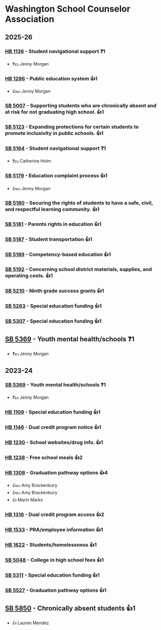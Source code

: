 # Washington School Counselor Association
## 2025-26

### [HB 1136](/bill/2025-26/hb/1136/) - Student navigational support   ❓1
* ❓💵 Jenny Morgan

### [HB 1296](/bill/2025-26/hb/1296/) - Public education system 👍1  
* 👍💵 Jenny Morgan

### [SB 5007](/bill/2025-26/sb/5007/) - Supporting students who are chronically absent and at risk for not graduating high school. 👍1  

### [SB 5123](/bill/2025-26/sb/5123/) - Expanding protections for certain students to promote inclusivity in public schools. 👍1  

### [SB 5164](/bill/2025-26/sb/5164/) - Student navigational support   ❓1
* ❓💵 Catherine Holm

### [SB 5179](/bill/2025-26/sb/5179/) - Education complaint process 👍1  
* 👍💵 Jenny Morgan

### [SB 5180](/bill/2025-26/sb/5180/) - Securing the rights of students to have a safe, civil, and respectful learning community. 👍1  

### [SB 5181](/bill/2025-26/sb/5181/) - Parents rights in education 👍1  

### [SB 5187](/bill/2025-26/sb/5187/) - Student transportation 👍1  

### [SB 5189](/bill/2025-26/sb/5189/) - Competency-based education 👍1  

### [SB 5192](/bill/2025-26/sb/5192/) - Concerning school district materials, supplies, and operating costs. 👍1  

### [SB 5210](/bill/2025-26/sb/5210/) - Ninth grade success grants 👍1  

### [SB 5263](/bill/2025-26/sb/5263/) - Special education funding 👍1  

### [SB 5307](/bill/2025-26/sb/5307/) - Special education funding 👍1  

## [SB 5369](/bill/2025-26/sb/5369/) - Youth mental health/schools   ❓1
* ❓💵 Jenny Morgan

## 2023-24

### [SB 5369](/bill/2023-24/sb/5369/) - Youth mental health/schools   ❓1
* ❓💵 Jenny Morgan

### [HB 1109](/bill/2023-24/hb/1109/) - Special education funding 👍1  

### [HB 1146](/bill/2023-24/hb/1146/) - Dual credit program notice 👍1  

### [HB 1230](/bill/2023-24/hb/1230/) - School websites/drug info. 👍1  

### [HB 1238](/bill/2023-24/hb/1238/) - Free school meals 👍2  

### [HB 1308](/bill/2023-24/hb/1308/) - Graduation pathway options 👍4  
* 👍💵 Amy Brackenbury
* 👍💵 Amy Brackenbury
* 👍 Marin Marks

### [HB 1316](/bill/2023-24/hb/1316/) - Dual credit program access 👍2  

### [HB 1533](/bill/2023-24/hb/1533/) - PRA/employee information 👍1  

### [HB 1622](/bill/2023-24/hb/1622/) - Students/homelessness 👍1  

### [SB 5048](/bill/2023-24/sb/5048/) - College in high school fees 👍1  

### [SB 5311](/bill/2023-24/sb/5311/) - Special education funding 👍1  

### [SB 5527](/bill/2023-24/sb/5527/) - Graduation pathway options 👍1  

## [SB 5850](/bill/2023-24/sb/5850/) - Chronically absent students 👍1  
* 👍 Lauren Mendez

